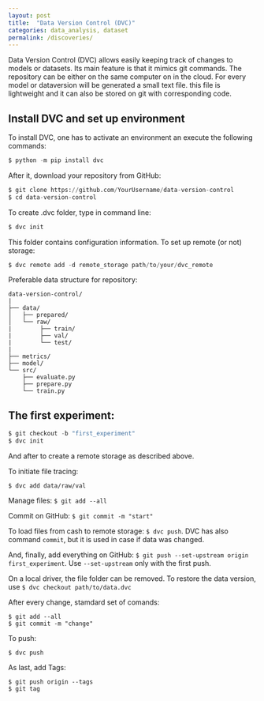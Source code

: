 ```yaml
---
layout: post
title:  "Data Version Control (DVC)"
categories: data_analysis, dataset
permalink: /discoveries/
---
```


Data Version Control (DVC) allows easily keeping track of changes to models or datasets. Its main feature is that it mimics git commands. The repository can be either on the same computer on in the cloud. For every model or dataversion will be generated a small text file. this file is lightweight and it can also be stored on git with corresponding code. 

## Install DVC and set up environment

To install DVC, one has to activate an environment an execute the following commands:


```python
$ python -m pip install dvc
```

After it, download your repository from GitHub:

```python
$ git clone https://github.com/YourUsername/data-version-control
$ cd data-version-control
```
To create .dvc folder, type in command line:

```python
$ dvc init
```
This folder contains configuration information. To set up remote (or not) storage:

```python
$ dvc remote add -d remote_storage path/to/your/dvc_remote
```

Preferable data structure for repository:

```
data-version-control/
|
├── data/
│   ├── prepared/
│   └── raw/
|        ├── train/
|        ├── val/
|        └── test/
|
├── metrics/
├── model/
└── src/
    ├── evaluate.py
    ├── prepare.py
    └── train.py
```

## The first experiment:

```python
$ git checkout -b "first_experiment"
$ dvc init
```
And after to create a remote storage as described above. 

To initiate file tracing:
```$ dvc add data/raw/train
$ dvc add data/raw/val
```
Manage files: ```$ git add --all```

Commit on GitHub: ```$ git commit -m "start"```

To load files from cash to remote storage: ```$ dvc push```. DVC has also command ```commit```, but it is used in case if data was changed.

And, finally, add everything on GitHub: ```$ git push --set-upstream origin first_experiment```. Use ```--set-upstream``` only with the first push.

On a local driver, the file folder can be removed. To restore the data version, use ```$ dvc checkout path/to/data.dvc```

After every change, stamdard set of comands:
```$ dvc add model/model.joblib
$ git add --all
$ git commit -m "change"
```
To push: 
```$ git push
$ dvc push
```
As last, add Tags:
```$ git tag -a sgd-classifier -m "SGDClassifier with accuracy 71.86%"
$ git push origin --tags
$ git tag
```



